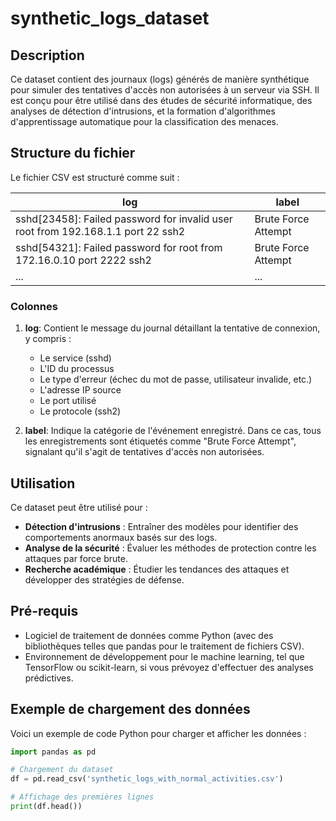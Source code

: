 # synthetic_logs_dataset

## Description

Ce dataset contient des journaux (logs) générés de manière synthétique pour simuler des tentatives d'accès non autorisées à un serveur via SSH. Il est conçu pour être utilisé dans des études de sécurité informatique, des analyses de détection d'intrusions, et la formation d'algorithmes d'apprentissage automatique pour la classification des menaces.

## Structure du fichier

Le fichier CSV est structuré comme suit :

| log                                                                                                   | label              |
|-------------------------------------------------------------------------------------------------------|--------------------|
| sshd[23458]: Failed password for invalid user root from 192.168.1.1 port 22 ssh2                      | Brute Force Attempt|
| sshd[54321]: Failed password for root from 172.16.0.10 port 2222 ssh2                                 | Brute Force Attempt|
| ...                                                                                                   | ...                |

### Colonnes

1. **log**: Contient le message du journal détaillant la tentative de connexion, y compris :
   - Le service (sshd)
   - L'ID du processus
   - Le type d'erreur (échec du mot de passe, utilisateur invalide, etc.)
   - L'adresse IP source
   - Le port utilisé
   - Le protocole (ssh2)

2. **label**: Indique la catégorie de l'événement enregistré. Dans ce cas, tous les enregistrements sont étiquetés comme "Brute Force Attempt", signalant qu'il s'agit de tentatives d'accès non autorisées.

## Utilisation

Ce dataset peut être utilisé pour :

- **Détection d'intrusions** : Entraîner des modèles pour identifier des comportements anormaux basés sur des logs.
- **Analyse de la sécurité** : Évaluer les méthodes de protection contre les attaques par force brute.
- **Recherche académique** : Étudier les tendances des attaques et développer des stratégies de défense.

## Pré-requis

- Logiciel de traitement de données comme Python (avec des bibliothèques telles que pandas pour le traitement de fichiers CSV).
- Environnement de développement pour le machine learning, tel que TensorFlow ou scikit-learn, si vous prévoyez d'effectuer des analyses prédictives.

## Exemple de chargement des données

Voici un exemple de code Python pour charger et afficher les données :

```python
import pandas as pd

# Chargement du dataset
df = pd.read_csv('synthetic_logs_with_normal_activities.csv')

# Affichage des premières lignes
print(df.head())
